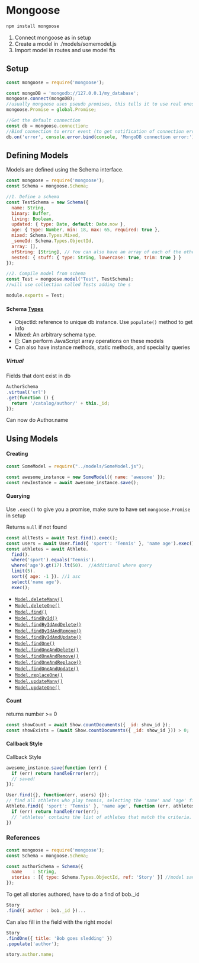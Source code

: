 # Mongoose

```bash
npm install mongoose
```

1. Connect mongoose as in setup
2. Create a model in ./models/somemodel.js
3. Import model in routes and use model fts


## Setup
```js
const mongoose = require('mongoose');

const mongoDB = 'mongodb://127.0.0.1/my_database';
mongoose.connect(mongoDB);
//usually mongoose uses pseudo promises, this tells it to use real ones
mongoose.Promise = global.Promise;

//Get the default connection
const db = mongoose.connection;
//Bind connection to error event (to get notification of connection errors)
db.on('error', console.error.bind(console, 'MongoDB connection error:'));
```

## Defining Models

Models are defined using the Schema interface.

```js
const mongoose = require('mongoose');
const Schema = mongoose.Schema;

//1. Define a schema
const TestSchema = new Schema({
  name: String,
  binary: Buffer,
  living: Boolean,
  updated: { type: Date, default: Date.now },
  age: { type: Number, min: 18, max: 65, required: true },
  mixed: Schema.Types.Mixed,
  _someId: Schema.Types.ObjectId,
  array: [],
  ofString: [String], // You can also have an array of each of the other types too.
  nested: { stuff: { type: String, lowercase: true, trim: true } }
});

//2. Compile model from schema
const Test = mongoose.model("Test", TestSchema);
//will use collection called Tests adding the s

module.exports = Test;
```

#### Schema [Types](http://mongoosejs.com/docs/schematypes.html)

- ObjectId: reference to unique db instance. Use `populate()` method to get info
- Mixed: An arbitrary schema type.
- []: Can perform JavaScript array operations on these models
- Can also have instance methods, static methods, and speciality queries
##### Virtual

Fields that dont exist in db

```js
AuthorSchema
.virtual('url')
.get(function () {
  return '/catalog/author/' + this._id;
});
```
Can now do Author.name

## Using Models

#### Creating

```js
const SomeModel = require("../models/SomeModel.js");

const awesome_instance = new SomeModel({ name: 'awesome' });
const newInstance = await awesome_instance.save();
```

#### Querying

Use `.exec()` to give you a promise, make sure to have set `mongoose.Promise` in setup

Returns `null` if not found

```js
const allTests = await Test.find().exec();
const users = await User.find({ 'sport': 'Tennis' }, 'name age').exec();
const athletes = await Athlete.
  find().
  where('sport').equals('Tennis').
  where('age').gt(17).lt(50).  //Additional where query
  limit(5).
  sort({ age: -1 }). //1 asc
  select('name age').
  exec();
```
- [`Model.deleteMany()`](https://mongoosejs.com/docs/api.html#model_Model.deleteMany)
- [`Model.deleteOne()`](https://mongoosejs.com/docs/api.html#model_Model.deleteOne)
- [`Model.find()`](https://mongoosejs.com/docs/api.html#model_Model.find)
- [`Model.findById()`](https://mongoosejs.com/docs/api.html#model_Model.findById)
- [`Model.findByIdAndDelete()`](https://mongoosejs.com/docs/api.html#model_Model.findByIdAndDelete)
- [`Model.findByIdAndRemove()`](https://mongoosejs.com/docs/api.html#model_Model.findByIdAndRemove)
- [`Model.findByIdAndUpdate()`](https://mongoosejs.com/docs/api.html#model_Model.findByIdAndUpdate)
- [`Model.findOne()`](https://mongoosejs.com/docs/api.html#model_Model.findOne)
- [`Model.findOneAndDelete()`](https://mongoosejs.com/docs/api.html#model_Model.findOneAndDelete)
- [`Model.findOneAndRemove()`](https://mongoosejs.com/docs/api.html#model_Model.findOneAndRemove)
- [`Model.findOneAndReplace()`](https://mongoosejs.com/docs/api.html#model_Model.findOneAndReplace)
- [`Model.findOneAndUpdate()`](https://mongoosejs.com/docs/api.html#model_Model.findOneAndUpdate)
- [`Model.replaceOne()`](https://mongoosejs.com/docs/api.html#model_Model.replaceOne)
- [`Model.updateMany()`](https://mongoosejs.com/docs/api.html#model_Model.updateMany)
- [`Model.updateOne()`](https://mongoosejs.com/docs/api.html#model_Model.updateOne)

#### Count

returns number >= 0

```js
const showCount = await Show.countDocuments({ _id: show_id });
const showExists = (await Show.countDocuments({ _id: show_id })) > 0;
```

#### Callback Style

Callback Style

```js
awesome_instance.save(function (err) {
  if (err) return handleError(err);
  // saved!
});

User.find({}, function(err, users) {});
// find all athletes who play tennis, selecting the 'name' and 'age' fields
Athlete.find({ 'sport': 'Tennis' }, 'name age', function (err, athletes) {
  if (err) return handleError(err);
  // 'athletes' contains the list of athletes that match the criteria.
})
```

### References

```js
const mongoose = require('mongoose');
const Schema = mongoose.Schema;

const authorSchema = Schema({
  name    : String,
  stories : [{ type: Schema.Types.ObjectId, ref: 'Story' }] //model saved as
});
```
To get all stories authored, have to do a find of bob._id
```js
Story
.find({ author : bob._id })...
```

Can also fill in the field with the right model

```js
Story
.findOne({ title: 'Bob goes sledding' })
.populate('author');

story.author.name;
```
